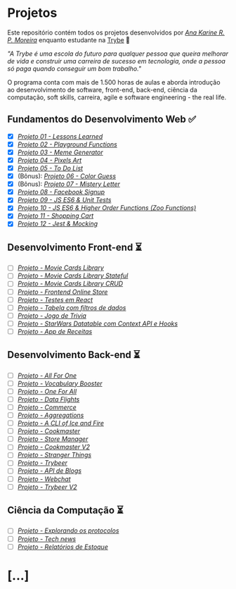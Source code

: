 # Projetos

Este repositório contém todos os projetos desenvolvidos por _[Ana Karine R. P. Moreira](https://www.linkedin.com/in/moreirakarine/)_ enquanto estudante na [Trybe](https://www.betrybe.com/) :rocket:

_"A Trybe é uma escola do futuro para qualquer pessoa que queira melhorar de vida e construir uma carreira de sucesso em tecnologia, onde a pessoa só paga quando conseguir um bom trabalho."_

O programa conta com mais de 1.500 horas de aulas e aborda introdução ao desenvolvimento de software, front-end, back-end, ciência da computação, soft skills, carreira, agile e software engineering - the real life.

## Fundamentos do Desenvolvimento Web :white_check_mark:

- [x] _[Projeto 01 - Lessons Learned](https://github.com/ana-karine/trybe-projects/tree/master/intro-dev-web/p1_lessons-learned)_
- [x] _[Projeto 02 - Playground Functions](https://github.com/ana-karine/trybe-projects/tree/master/intro-dev-web/p2_playground-functions)_
- [x] _[Projeto 03 - Meme Generator](https://github.com/ana-karine/trybe-projects/tree/master/intro-dev-web/p3_meme-generator)_
- [x] _[Projeto 04 - Pixels Art](https://github.com/ana-karine/trybe-projects/tree/master/intro-dev-web/p4_pixels-art)_
- [x] _[Projeto 05 - To Do List](https://github.com/ana-karine/trybe-projects/tree/master/intro-dev-web/p5_todo-list)_
- [x]  (Bônus): _[Projeto 06 - Color Guess](https://github.com/ana-karine/trybe-projects/tree/master/intro-dev-web/p6_color-guess)_
- [x]  (Bônus): _[Projeto 07 - Mistery Letter](https://github.com/ana-karine/trybe-projects/tree/master/intro-dev-web/p7_mistery-letter)_
- [x] _[Projeto 08 - Facebook Signup](https://github.com/ana-karine/trybe-projects/tree/master/intro-dev-web/p8_facebook)_
- [x] _[Projeto 09 - JS ES6 & Unit Tests](https://github.com/ana-karine/trybe-projects/tree/master/intro-dev-web/p9_unit-tests)_
- [x] _[Projeto 10 - JS ES6 & Higher Order Functions (Zoo Functions)](https://github.com/ana-karine/trybe-projects/tree/master/intro-dev-web/p10_zoo)_
- [x] _[Projeto 11 - Shopping Cart](https://github.com/ana-karine/trybe-projects/tree/master/intro-dev-web/p11_shopping-cart)_
- [x] _[Projeto 12 - Jest & Mocking](https://github.com/ana-karine/trybe-projects/tree/master/intro-dev-web/p12_jest_mocking)_

## Desenvolvimento Front-end :hourglass_flowing_sand:

- [ ] _[Projeto - Movie Cards Library]()_
- [ ] _[Projeto - Movie Cards Library Stateful]()_
- [ ] _[Projeto - Movie Cards Library CRUD]()_
- [ ] _[Projeto - Frontend Online Store]()_
- [ ] _[Projeto - Testes em React]()_
- [ ] _[Projeto - Tabela com filtros de dados]()_
- [ ] _[Projeto - Jogo de Trivia]()_
- [ ]  _[Projeto - StarWars Datatable com Context API e Hooks]()_
- [ ] _[Projeto - App de Receitas]()_

## Desenvolvimento Back-end :hourglass_flowing_sand:

- [ ] _[Projeto - All For One]()_
- [ ] _[Projeto - Vocabulary Booster]()_
- [ ] _[Projeto - One For All]()_
- [ ] _[Projeto - Data Flights]()_
- [ ] _[Projeto - Commerce]()_
- [ ] _[Projeto - Aggregations]()_
- [ ] _[Projeto - A CLI of Ice and Fire]()_
- [ ] _[Projeto - Cookmaster]()_
- [ ] _[Projeto - Store Manager]()_
- [ ] _[Projeto - Cookmaster V2]()_
- [ ] _[Projeto - Stranger Things]()_
- [ ] _[Projeto - Trybeer]()_
- [ ] _[Projeto - API de Blogs]()_
- [ ] _[Projeto - Webchat]()_
- [ ] _[Projeto - Trybeer V2]()_

## Ciência da Computação :hourglass_flowing_sand:

- [ ] _[Projeto - Explorando os protocolos]()_
- [ ] _[Projeto - Tech news]()_
- [ ] _[Projeto - Relatórios de Estoque]()_

# [...]
